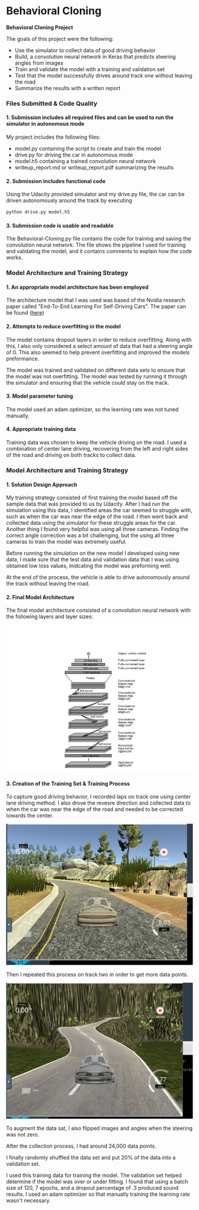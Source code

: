 # **Behavioral Cloning** 


**Behavioral Cloning Project**

The goals of this project were the following:
* Use the simulator to collect data of good driving behavior
* Build, a convolution neural network in Keras that predicts steering angles from images
* Train and validate the model with a training and validation set
* Test that the model successfully drives around track one without leaving the road
* Summarize the results with a written report


[//]: # (Image References)

[image1]: ./Output_Images/Nvidia_Behavioral_Cloning_Architecture.png "Architecture"
[image2]: ./Output_Images/track1.png "Track1"
[image3]: ./Output_Images/track2.png "Track2"




### Files Submitted & Code Quality

#### 1. Submission includes all required files and can be used to run the simulator in autonomous mode

My project includes the following files:
* model.py containing the script to create and train the model
* drive.py for driving the car in autonomous mode
* model.h5 containing a trained convolution neural network 
* writeup_report.md or writeup_report.pdf summarizing the results

#### 2. Submission includes functional code
Using the Udacity provided simulator and my drive.py file, the car can be driven autonomously around the track by executing 
```sh
python drive.py model.h5
```

#### 3. Submission code is usable and readable

The Behavioral-Cloning.py file contains the code for training and saving the convolution neural network. The file shows the pipeline I used for training and validating the model, and it contains comments to explain how the code works. 

### Model Architecture and Training Strategy

#### 1. An appropriate model architecture has been employed

The architecture model that I was used was based of the Nvidia research paper called "End-To-End Learning For Self-Driving Cars". 
The paper can be found ([here](https://arxiv.org/pdf/1604.07316v1.pdf))

#### 2. Attempts to reduce overfitting in the model

The model contains dropout layers in order to reduce overfitting. Along with this, I also only considered a select amount of data that had a steering angle of 0. This also seemed to help prevent overfitting and improved the models preformance.  

The model was trained and validated on different data sets to ensure that the model was not overfitting. The model was tested by running it through the simulator and ensuring that the vehicle could stay on the track.

#### 3. Model parameter tuning

The model used an adam optimizer, so the learning rate was not tuned manually.

#### 4. Appropriate training data

Training data was chosen to keep the vehicle driving on the road. I used a combination of center lane driving, recovering from the left and right sides of the road and driving on both tracks to collect data. 


### Model Architecture and Training Strategy

#### 1. Solution Design Approach

My training strategy consisted of first training the model based off the sample data that was provided to us by Udacity. After I had run the simulation using this data, I identified areas the car seemed to struggle with, such as when the car was near the edge of the road. I then went back and collected data using the simulator for these struggle areas for the car. Another thing I found very helpful was using all three cameras. Finding the correct angle correction was a bit challenging, but the using all three cameras to train the model was extremely useful. 

Before running the simulation on the new model I developed using new data, I made sure that the test data and validation data that I was using obtained low loss values, inidcating the model was preforming well. 

At the end of the process, the vehicle is able to drive autonomously around the track without leaving the road.

#### 2. Final Model Architecture

The final model architecture consisted of a convolution neural network with the following layers and layer sizes:

![alt text][image1]

#### 3. Creation of the Training Set & Training Process

To capture good driving behavior, I recorded laps on track one using center lane driving method. I also drove the revesre direction and collected data to when the car was near the edge of the road and needed to be corrected towards the center. 

![alt text][image2]


Then I repeated this process on track two in order to get more data points.

![alt text][image3]


To augment the data sat, I also flipped images and angles when the steering was not zero. 


After the collection process, I had around 24,000 data points.

I finally randomly shuffled the data set and put 20% of the data into a validation set. 

I used this training data for training the model. The validation set helped determine if the model was over or under fitting. I found that using a batch size of 120, 7 epochs, and a dropout percentage of .3 produced sound results. I used an adam optimizer so that manually training the learning rate wasn't necessary.

